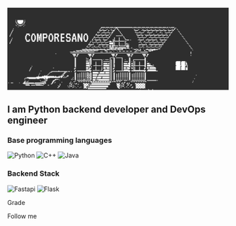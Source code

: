 [![Header](https://github.com/comporesano/comporesano/blob/main/assets/header.gif)](https://github.com/comporesano)

## I am Python backend developer and DevOps engineer

### Base programming languages
![Python](https://img.shields.io/badge/PYTHON-2e2e2e?style=for-the-badge&logo=python&logoColor=yellow)
![C++](https://img.shields.io/badge/C++-2e2e2e?style=for-the-badge&logo=c&logoColor=plum)
![Java](https://img.shields.io/badge/Java-2e2e2e?style=for-the-badge&logo=openjdk&logoColor=orange)
### Backend Stack

![Fastapi](https://img.shields.io/badge/FastAPI-2e2e2e?style=for-the-badge&logo=fastapi&logoColor=white)
![Flask](https://img.shields.io/badge/Flask-2e2e2e?style=for-the-badge&logo=Flask&logoColor=white)



Grade

Follow me